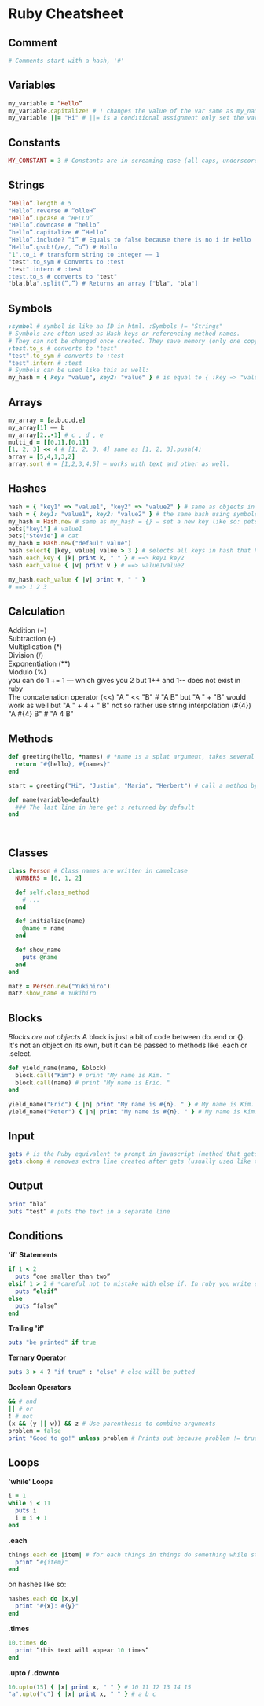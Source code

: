 # Ruby Cheatsheet

## Comment
```Ruby
# Comments start with a hash, '#'
```

## Variables
```Ruby
my_variable = “Hello”  
my_variable.capitalize! # ! changes the value of the var same as my_name = my_name.capitalize
my_variable ||= "Hi" # ||= is a conditional assignment only set the variable if it was not set before. 
```

## Constants
```Ruby
MY_CONSTANT = 3 # Constants are in screaming case (all caps, underscores)
```

## Strings
```Ruby
“Hello”.length # 5  
"Hello”.reverse # “olleH”  
"Hello”.upcase # “HELLO”  
"Hello”.downcase # “hello”  
“hello”.capitalize # “Hello”  
“Hello”.include? “i” # Equals to false because there is no i in Hello  
“Hello”.gsub!(/e/, “o”) # Hollo
"1".to_i # transform string to integer –– 1
"test".to_sym # Converts to :test
"test".intern # :test
:test.to_s # converts to "test"
"bla,bla".split(“,”) # Returns an array ["bla", "bla"]
```  

## Symbols
```Ruby
:symbol # symbol is like an ID in html. :Symbols != "Strings"
# Symbols are often used as Hash keys or referencing method names.
# They can not be changed once created. They save memory (only one copy at a given time). Faster.
:test.to_s # converts to "test"
"test".to_sym # converts to :test
"test".intern # :test
# Symbols can be used like this as well:
my_hash = { key: "value", key2: "value" } # is equal to { :key => "value", :key2 => "value" }
```

## Arrays
```Ruby  
my_array = [a,b,c,d,e]  
my_array[1] –– b  
my_array[2..-1] # c , d , e  
multi_d = [[0,1],[0,1]]
[1, 2, 3] << 4 # [1, 2, 3, 4] same as [1, 2, 3].push(4)
array = [5,4,1,3,2]
array.sort # = [1,2,3,4,5] – works with text and other as well.
```

## Hashes
```Ruby  
hash = { "key1" => "value1", "key2" => "value2" } # same as objects in JavaScript
hash = { key1: "value1", key2: "value2" } # the same hash using symbols instead of strings
my_hash = Hash.new # same as my_hash = {} – set a new key like so: pets["Stevie"] = "cat"
pets["key1"] # value1
pets["Stevie"] # cat
my_hash = Hash.new("default value")
hash.select{ |key, value| value > 3 } # selects all keys in hash that have a value greater than 3
hash.each_key { |k| print k, " " } # ==> key1 key2
hash.each_value { |v| print v } # ==> value1value2

my_hash.each_value { |v| print v, " " }
# ==> 1 2 3
```

## Calculation
Addition (+)  
Subtraction (-)  
Multiplication (*)  
Division (/)  
Exponentiation (**)  
Modulo (%)  
you can do 1 += 1 –– which gives you 2 but 1++ and 1-- does not exist in ruby  
The concatenation operator (<<)
"A " << "B" # "A B" but "A " + "B" would work as well but "A " + 4 + " B" not so rather use 
string interpolation (#{4})
"A #{4} B" # "A 4 B"

## Methods
```Ruby
def greeting(hello, *names) # *name is a splat argument, takes several parameters passed in an array
  return "#{hello}, #{names}"
end

start = greeting("Hi", "Justin", "Maria", "Herbert") # call a method by name

def name(variable=default)
  ### The last line in here get's returned by default
end




```

## Classes
```Ruby
class Person # Class names are written in camelcase
  NUMBERS = [0, 1, 2]

  def self.class_method
    # ...
  end

  def initialize(name)
    @name = name 
  end

  def show_name
    puts @name
  end 
end

matz = Person.new("Yukihiro")
matz.show_name # Yukihiro
```

## Blocks
*Blocks are not objects* A block is just a bit of code between do..end or {}. It's not an object on its own, but it can be passed to methods like .each or .select.
```Ruby
def yield_name(name, &block)
  block.call("Kim") # print "My name is Kim. "
  block.call(name) # print "My name is Eric. "
end

yield_name("Eric") { |n| print "My name is #{n}. " } # My name is Kim. My name is Eric. 
yield_name("Peter") { |n| print "My name is #{n}. " } # My name is Kim. My name is Peter. 
```

## Input
```Ruby
gets # is the Ruby equivalent to prompt in javascript (method that gets input from the user)
gets.chomp # removes extra line created after gets (usually used like this)
```

## Output
```Ruby
print “bla” 
puts “test” # puts the text in a separate line
```

## Conditions

**'if' Statements**
```Ruby
if 1 < 2  
  puts “one smaller than two”  
elsif 1 > 2 # *careful not to mistake with else if. In ruby you write elsif*  
  puts “elsif”  
else  
  puts “false”  
end
```

**Trailing 'if'**
```Ruby
puts "be printed" if true
```

**Ternary Operator**
```Ruby
puts 3 > 4 ? "if true" : "else" # else will be putted
```  

**Boolean Operators**
```Ruby
&& # and  
|| # or  
! # not  
(x && (y || w)) && z # Use parenthesis to combine arguments  
problem = false  
print "Good to go!" unless problem # Prints out because problem != true  
```  

## Loops

**'while' Loops**  
```Ruby
i = 1  
while i < 11  
  puts i  
  i = i + 1  
end  
```

**.each**  
```Ruby
things.each do |item| # for each things in things do something while storing that things in the variable item  
  print “#{item}"  
end  
```
on hashes like so:  
```Ruby
hashes.each do |x,y|
  print "#{x}: #{y}"
end
```

**.times**  
```Ruby
10.times do  
  print “this text will appear 10 times”  
end  
```

**.upto / .downto**
```Ruby
10.upto(15) { |x| print x, " " } # 10 11 12 13 14 15  
"a".upto("c") { |x| print x, " " } # a b c  
```
